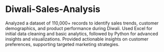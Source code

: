 # Diwali-Sales-Analysis
Analyzed a dataset of 110,000+ records to identify sales trends, customer demographics, and product performance during Diwali. Used Excel for initial data cleaning and basic analytics, followed by Python for advanced insights and visualizations. Provided actionable insights on customer preferences, supporting targeted marketing strategies.
